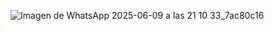 ![Imagen de WhatsApp 2025-06-09 a las 21 10 33_7ac80c16](https://github.com/user-attachments/assets/99cb7c6a-2172-451e-a4ed-9255d1132607)
